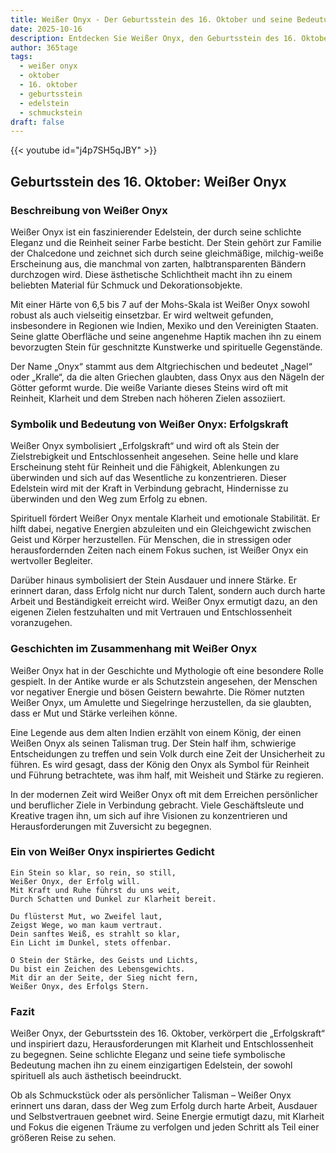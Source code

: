 ```yaml
---
title: Weißer Onyx - Der Geburtsstein des 16. Oktober und seine Bedeutung
date: 2025-10-16
description: Entdecken Sie Weißer Onyx, den Geburtsstein des 16. Oktober, der Erfolgskraft symbolisiert. Seine Symbolik und Geschichte werden Sie inspirieren.
author: 365tage
tags:
  - weißer onyx
  - oktober
  - 16. oktober
  - geburtsstein
  - edelstein
  - schmuckstein
draft: false
---
```


{{< youtube id="j4p7SH5qJBY" >}}


## Geburtsstein des 16. Oktober: Weißer Onyx

### Beschreibung von Weißer Onyx

Weißer Onyx ist ein faszinierender Edelstein, der durch seine schlichte Eleganz und die Reinheit seiner Farbe besticht. Der Stein gehört zur Familie der Chalcedone und zeichnet sich durch seine gleichmäßige, milchig-weiße Erscheinung aus, die manchmal von zarten, halbtransparenten Bändern durchzogen wird. Diese ästhetische Schlichtheit macht ihn zu einem beliebten Material für Schmuck und Dekorationsobjekte.

Mit einer Härte von 6,5 bis 7 auf der Mohs-Skala ist Weißer Onyx sowohl robust als auch vielseitig einsetzbar. Er wird weltweit gefunden, insbesondere in Regionen wie Indien, Mexiko und den Vereinigten Staaten. Seine glatte Oberfläche und seine angenehme Haptik machen ihn zu einem bevorzugten Stein für geschnitzte Kunstwerke und spirituelle Gegenstände.

Der Name „Onyx“ stammt aus dem Altgriechischen und bedeutet „Nagel“ oder „Kralle“, da die alten Griechen glaubten, dass Onyx aus den Nägeln der Götter geformt wurde. Die weiße Variante dieses Steins wird oft mit Reinheit, Klarheit und dem Streben nach höheren Zielen assoziiert.

### Symbolik und Bedeutung von Weißer Onyx: Erfolgskraft

Weißer Onyx symbolisiert „Erfolgskraft“ und wird oft als Stein der Zielstrebigkeit und Entschlossenheit angesehen. Seine helle und klare Erscheinung steht für Reinheit und die Fähigkeit, Ablenkungen zu überwinden und sich auf das Wesentliche zu konzentrieren. Dieser Edelstein wird mit der Kraft in Verbindung gebracht, Hindernisse zu überwinden und den Weg zum Erfolg zu ebnen.

Spirituell fördert Weißer Onyx mentale Klarheit und emotionale Stabilität. Er hilft dabei, negative Energien abzuleiten und ein Gleichgewicht zwischen Geist und Körper herzustellen. Für Menschen, die in stressigen oder herausfordernden Zeiten nach einem Fokus suchen, ist Weißer Onyx ein wertvoller Begleiter.

Darüber hinaus symbolisiert der Stein Ausdauer und innere Stärke. Er erinnert daran, dass Erfolg nicht nur durch Talent, sondern auch durch harte Arbeit und Beständigkeit erreicht wird. Weißer Onyx ermutigt dazu, an den eigenen Zielen festzuhalten und mit Vertrauen und Entschlossenheit voranzugehen.

### Geschichten im Zusammenhang mit Weißer Onyx

Weißer Onyx hat in der Geschichte und Mythologie oft eine besondere Rolle gespielt. In der Antike wurde er als Schutzstein angesehen, der Menschen vor negativer Energie und bösen Geistern bewahrte. Die Römer nutzten Weißer Onyx, um Amulette und Siegelringe herzustellen, da sie glaubten, dass er Mut und Stärke verleihen könne.

Eine Legende aus dem alten Indien erzählt von einem König, der einen Weißen Onyx als seinen Talisman trug. Der Stein half ihm, schwierige Entscheidungen zu treffen und sein Volk durch eine Zeit der Unsicherheit zu führen. Es wird gesagt, dass der König den Onyx als Symbol für Reinheit und Führung betrachtete, was ihm half, mit Weisheit und Stärke zu regieren.

In der modernen Zeit wird Weißer Onyx oft mit dem Erreichen persönlicher und beruflicher Ziele in Verbindung gebracht. Viele Geschäftsleute und Kreative tragen ihn, um sich auf ihre Visionen zu konzentrieren und Herausforderungen mit Zuversicht zu begegnen.

### Ein von Weißer Onyx inspiriertes Gedicht

```
Ein Stein so klar, so rein, so still,  
Weißer Onyx, der Erfolg will.  
Mit Kraft und Ruhe führst du uns weit,  
Durch Schatten und Dunkel zur Klarheit bereit.  

Du flüsterst Mut, wo Zweifel laut,  
Zeigst Wege, wo man kaum vertraut.  
Dein sanftes Weiß, es strahlt so klar,  
Ein Licht im Dunkel, stets offenbar.  

O Stein der Stärke, des Geists und Lichts,  
Du bist ein Zeichen des Lebensgewichts.  
Mit dir an der Seite, der Sieg nicht fern,  
Weißer Onyx, des Erfolgs Stern.  
```

### Fazit

Weißer Onyx, der Geburtsstein des 16. Oktober, verkörpert die „Erfolgskraft“ und inspiriert dazu, Herausforderungen mit Klarheit und Entschlossenheit zu begegnen. Seine schlichte Eleganz und seine tiefe symbolische Bedeutung machen ihn zu einem einzigartigen Edelstein, der sowohl spirituell als auch ästhetisch beeindruckt.

Ob als Schmuckstück oder als persönlicher Talisman – Weißer Onyx erinnert uns daran, dass der Weg zum Erfolg durch harte Arbeit, Ausdauer und Selbstvertrauen geebnet wird. Seine Energie ermutigt dazu, mit Klarheit und Fokus die eigenen Träume zu verfolgen und jeden Schritt als Teil einer größeren Reise zu sehen.